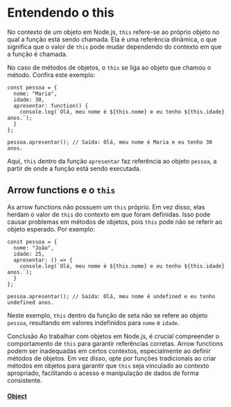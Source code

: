 # Entendendo o this

No contexto de um objeto em Node.js, `this` refere-se ao próprio objeto no qual a função está sendo chamada. Ela é uma referência dinâmica, o que significa que o valor de `this` pode mudar dependendo do contexto em que a função é chamada.

No caso de métodos de objetos, o `this` se liga ao objeto que chamou o método. Confira este exemplo:

```
const pessoa = {
  nome: "Maria",
  idade: 30,
  apresentar: function() {
    console.log(`Olá, meu nome é ${this.nome} e eu tenho ${this.idade} anos.`);
  }
};

pessoa.apresentar(); // Saída: Olá, meu nome é Maria e eu tenho 30 anos.
```

Aqui, `this` dentro da função `apresentar` faz referência ao objeto `pessoa`, a partir de onde a função está sendo executada.

## Arrow functions e o `this`

As arrow functions não possuem um `this` próprio. Em vez disso, elas herdam o valor de `this` do contexto em que foram definidas. Isso pode causar problemas em métodos de objetos, pois `this` pode não se referir ao objeto esperado. Por exemplo:

```
const pessoa = {
  nome: "João",
  idade: 25,
  apresentar: () => {
    console.log(`Olá, meu nome é ${this.nome} e eu tenho ${this.idade} anos.`);
  }
};

pessoa.apresentar(); // Saída: Olá, meu nome é undefined e eu tenho undefined anos.
```

Neste exemplo, `this` dentro da função de seta não se refere ao objeto `pessoa`, resultando em valores indefinidos para `nome` e `idade`.

Conclusão
Ao trabalhar com objetos em Node.js, é crucial compreender o comportamento de `this` para garantir referências corretas. Arrow functions podem ser inadequadas em certos contextos, especialmente ao definir métodos de objetos. Em vez disso, opte por funções tradicionais ao criar métodos em objetos para garantir que `this` seja vinculado ao contexto apropriado, facilitando o acesso e manipulação de dados de forma consistente.

#### [Object](../objetos.md)